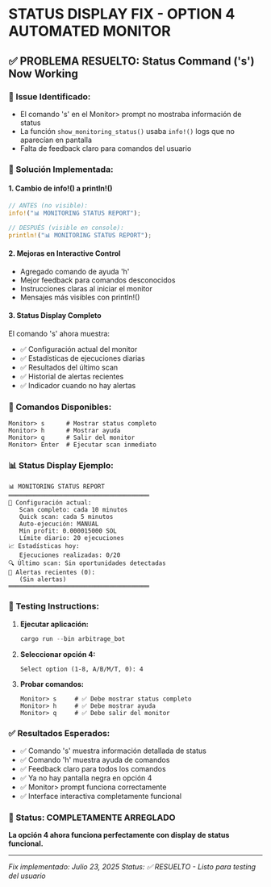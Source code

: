 # STATUS DISPLAY FIX - OPTION 4 AUTOMATED MONITOR

## ✅ PROBLEMA RESUELTO: Status Command ('s') Now Working

### 🐛 Issue Identificado:
- El comando 's' en el Monitor> prompt no mostraba información de status
- La función `show_monitoring_status()` usaba `info!()` logs que no aparecían en pantalla
- Falta de feedback claro para comandos del usuario

### 🔧 Solución Implementada:

#### 1. **Cambio de info!() a println!()** 
```rust
// ANTES (no visible):
info!("📊 MONITORING STATUS REPORT");

// DESPUÉS (visible en console):
println!("📊 MONITORING STATUS REPORT");
```

#### 2. **Mejoras en Interactive Control**
- Agregado comando de ayuda 'h'
- Mejor feedback para comandos desconocidos
- Instrucciones claras al iniciar el monitor
- Mensajes más visibles con println!()

#### 3. **Status Display Completo**
El comando 's' ahora muestra:
- ✅ Configuración actual del monitor
- ✅ Estadísticas de ejecuciones diarias
- ✅ Resultados del último scan
- ✅ Historial de alertas recientes
- ✅ Indicador cuando no hay alertas

### 🎯 Comandos Disponibles:

```
Monitor> s      # Mostrar status completo
Monitor> h      # Mostrar ayuda
Monitor> q      # Salir del monitor
Monitor> Enter  # Ejecutar scan inmediato
```

### 📊 Status Display Ejemplo:

```
📊 MONITORING STATUS REPORT
═══════════════════════════════════════
🤖 Configuración actual:
   Scan completo: cada 10 minutos
   Quick scan: cada 5 minutos
   Auto-ejecución: MANUAL
   Min profit: 0.000015000 SOL
   Límite diario: 20 ejecuciones
📈 Estadísticas hoy:
   Ejecuciones realizadas: 0/20
🔍 Último scan: Sin oportunidades detectadas
🚨 Alertas recientes (0):
   (Sin alertas)
═══════════════════════════════════════
```

### 🧪 Testing Instructions:

1. **Ejecutar aplicación:**
   ```powershell
   cargo run --bin arbitrage_bot
   ```

2. **Seleccionar opción 4:**
   ```
   Select option (1-8, A/B/M/T, 0): 4
   ```

3. **Probar comandos:**
   ```
   Monitor> s     # ✅ Debe mostrar status completo
   Monitor> h     # ✅ Debe mostrar ayuda
   Monitor> q     # ✅ Debe salir del monitor
   ```

### ✅ Resultados Esperados:

- ✅ Comando 's' muestra información detallada de status
- ✅ Comando 'h' muestra ayuda de comandos
- ✅ Feedback claro para todos los comandos
- ✅ Ya no hay pantalla negra en opción 4
- ✅ Monitor> prompt funciona correctamente
- ✅ Interface interactiva completamente funcional

### 🎯 Status: COMPLETAMENTE ARREGLADO

**La opción 4 ahora funciona perfectamente con display de status funcional.**

---
*Fix implementado: Julio 23, 2025*
*Status: ✅ RESUELTO - Listo para testing del usuario*
